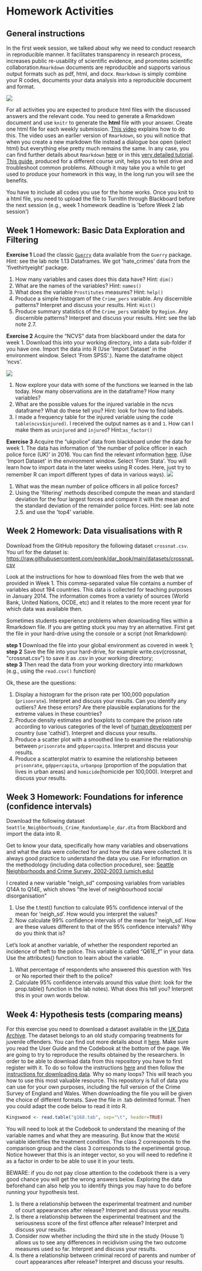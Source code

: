 # Homework Activities

## General instructions

In the first week session, we talked about why we need to conduct research in reproducible manner. It facilitates transparency in research process, increases public re-usability of scientific evidence, and promotes scientific collaboration.`Rmarkdown` documents are reproducible and supports various output formats such as pdf, html, and docx. `Rmarkdown` is simply combine your R codes, documents your data analysis into a reproducible document and format.

![](imgs/rmarkdown.png)

For all activities you are expected to produce html files with the discussed answers and the relevant code. You need to generate a Rmarkdown document and use `knitr` to generate the **html** file with your answer. Create one html file for each weekly submission. [This video](https://www.youtube.com/watch?v=-apyD5f9nwg) explains how to do this. The video uses an earlier version of `Rmarkdown`, so you will notice that when you create a new markdown file instead a dialogue box open (select html) but everything else pretty much remains the same. In any case, you can find further details about `Rmarkdown` [here](http://rmarkdown.rstudio.com/) or in this [very detailed tutorial](http://galahad.well.ox.ac.uk/repro/?utm_content=bufferc4efb&utm_medium=social&utm_source=twitter.com&utm_campaign=buffer). [This guide](http://stat545-ubc.github.io/block007_first-use-rmarkdown.html#troubleshooting), produced for a different course unit, helps you to test drive and troubleshoot common problems. Although it may take you a while to get used to produce your homework in this way, in the long run you will see the benefits.

You have to include all codes you use for the home works. Once you knit to a html file, you need to upload the file to TurnitIn through Blackboard before the next session (e.g., week 1 homework deadline is 'before Week 2 lab session')

## Week 1 Homework: Basic Data Exploration and Filtering

**Exercise 1**
Load the classic [`Guerry`](https://en.wikipedia.org/wiki/Andr%C3%A9-Michel_Guerry) data available from the `Guerry` package. Hint: see the lab note 1.13 Dataframes. We got 'hate_crimes' data from the 'fivethirtyeight' package.

1) How many variables and cases does this data have? Hint: `dim()`
2) What are the names of the variables? Hint: `names()`
3) What does the variable `Prostitutes` measures? Hint: `help()`
4) Produce a simple histogram of the `Crime_pers` variable. Any discernible patterns? Interpret and discuss your results. Hint: `Hist()`
5) Produce summary statistics of the `Crime_pers` variable by `Region`. Any discernible patterns? Interpret and discuss your results. Hint: see the lab note 2.7. 

**Exercise 2**
Acquire the “NCVS” data from blackboard under the data for week 1. Download this into your working directory, into a data sub-folder if you have one. Import the data into R (Use 'Import Dataset' in the environment window. Select 'From SPSS'.). Name the dataframe object ‘ncvs’.

![](imgs/hwimport.png)

1) Now explore your data with some of the functions we learned in the lab today. How many observations are in the dataframe? How many variables?
2) What are the possible values for the injured variable in the ncvs dataframe? What do these tell you? Hint: look for how to find labels. 
3) I made a frequency table for the injured variable using the code `table(ncvs$injured)`. I received the output names as `0` and `1`. How can I make them as `uninjured` and `injured`? Hint:`as_factor()`

**Exercise 3**
Acquire the “ukpolice” data from blackboard under the data for week 1. The data has information of 'the number of police officer in each police force (UK)' in 2016. You can find the relevant information [here](https://en.wikipedia.org/wiki/List_of_police_forces_of_the_United_Kingdom). (Use 'Import Dataset' in the environment window. Select 'From Stata'. You will learn how to import data in the later weeks using R codes. Here, just try to remember R can import different types of data in various ways).
![](imgs/hwimport2.png)

1) What was the mean number of police officers in all police forces? 
2) Using the 'filtering' methods described compute the mean and standard deviation for the four largest forces and compare it with the mean and the standard deviation of the remainder police forces. Hint: see lab note 2.5. and use the 'top4' variable.


## Week 2 Homework: Data visualisations with R

Download from the GitHub repository the following dataset `crossnat.csv`. You url for the dataset is: https://raw.githubusercontent.com/eonk/dar_book/main/datasets/crossnat.csv

Look at the instructions for how to download files from the web that we provided in Week 1. This comma-separated value file contains a number of variables about 194 countries. This data is collected for teaching purposes in January 2014. The information comes from a variety of sources (World Bank, United Nations, OCDE, etc) and it relates to the more recent year for which data was available then.

Sometimes students experience problems when downloading files within a Rmarkdown file. If you are getting stuck you may try an alternative. First get the file in your hard-drive using the console or a script (not Rmarkdown):

**step 1** Download the file into your global environment as covered in week 1;  
**step 2** Save the file into your hard-drive, for example write.csv(crossnat, "crossnat.csv") to save it as .csv in your working directory;    
**step 3** Then read the data from your working directory into rmarkdown (e.g., using the `read.csv()` function)     

Ok, these are the questions:

1) Display a histogram for the prison rate per 100,000 population (`prisonrate`). Interpret and discuss your results. Can you identify any outliers? Are these errors? Are there plausible explanations for the extreme values in these countries?    
2) Produce density estimates and boxplots to compare the prison rate according to various categories of the level of [human development](http://hdr.undp.org/en/content/human-development-index-hdi) per country (use 'cathid'). Interpret and discuss your results.      
3) Produce a scatter plot with a smoothed line to examine the relationship between `prisonrate` and `gdppercapita`. Interpret and discuss your results.    
4) Produce a scatterplot matrix to examine the relationship between `prisonrate`, `gdppercapita`, `urbanpop` (proportion of the population that lives in urban areas) and `homicide`(homicide per 100,000). Interpret and discuss your results.     

## Week 3 Homework: Foundations for inference (confidence intervals)

Download the following dataset `Seattle_Neighborhoods_Crime_RandomSample_dar.dta` from Blackbord and import the data into R.

Get to know your data, specifically how many variables and observations and what the data were collected for and how the data were collected. It is always good practice to understand the data you use. For information on the methodology (including data collection procedure), see: [Seattle Neighborhoods and Crime Survey, 2002-2003 (umich.edu)](https://www.icpsr.umich.edu/web/ICPSR/studies/28701/summary)

I created a new variable "neigh_sd" composing variables from variables Q14A to Q14E, which shows "the level of neighbourhood social disorganisation"  
1) Use the t.test() function to calculate 95% confidence interval of the mean for ‘neigh_sd’. How would you interpret the values? 
2) Now calculate 99% confidence intervals of the mean for ‘neigh_sd’. How are these values different to that of the 95% confidence intervals? Why do you think that is?  

Let’s look at another variable, of whether the respondent reported an incidence of theft to the police. This variable is called “Q61E_f” in your data. Use the attributes() function to learn about the variable. 
1) What percentage of respondents who answered this question with Yes or No reported their theft to the police?
2) Calculate 95% confidence intervals around this value (hint: look for the prop.table() function in the lab notes). What does this tell you? Interpret this in your own words below.

## Week 4: Hypothesis tests (comparing means)

For this exercise you need to download a dataset available in the [UK Data Archive](http://www.data-archive.ac.uk/). The dataset belongs to an old study comparing treatments for juvenile offenders. You can find out more details about it [here](http://discover.ukdataservice.ac.uk/catalogue/?sn=3168&type=Data%20catalogue). Make sure you read the User Guide and the Codebook at the bottom of the page. We are going to try to reproduce the results obtained by the researchers. In order to be able to download data from this repository you have to first register with it. To do so follow the instructions [here](http://ukdataservice.ac.uk/get-data/how-to-access/registration.aspx) and then follow the [instructions for downloading data](http://ukdataservice.ac.uk/get-data/how-to-access/downloadorder.aspx). Why so many loops? This will teach you how to use this most valuable resource. This repository is full of data you can use for your own purposes, including the full version of the Crime Survey of England and Wales. When downloading the file you will be given the choice of different formats. Save the file in .tab delimited format. Then you could adapt the code below to read it into R.


```r
Kingswood <- read.table("g168.tab", sep="\t", header=TRUE)
```

You will need to look at the Codebook to understand the meaning of the variable names and what they are measuring. But know that the `HOUSE` variable identifies the treatment condition. The class 2 corresponds to the comparison group and the class 3 corresponds to the experimental group. Notice however that this is an integer vector, so you will need to redefine it as a factor in order to be able to use it in your tests.

BEWARE: if you do not pay close attention to the codebook there is a very good chance you will get the wrong answers below. Exploring the data beforehand can also help you to identify things you may have to do before running your hypothesis test.

1) Is there a relationship between the experimental treatment and number of court appearances after release? Interpret and discuss your results.
2) Is there a relationship between the experimental treatment and the seriousness score of the first offence after release? Interpret and discuss your results.
3) Consider now whether including the third site in the study (House 1) allows us to see any differences in recidivism using the two outcome measures used so far. Interpret and discuss your results.
4) Is there a relationship between criminal record of parents and number of court appearances after release? Interpret and discuss your results.
